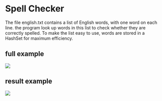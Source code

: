 # Spell Checker

The file english.txt contains a list of English words, with one word on each line. the program look up words in this list to check whether they are correctly spelled. To make the list easy to use, words are stored in a HashSet for maximum efficiency.

## full example

![](https://i.imgur.com/jqI8Jqf.gif)

## result example

![](https://i.imgur.com/ubcYQDF.png)